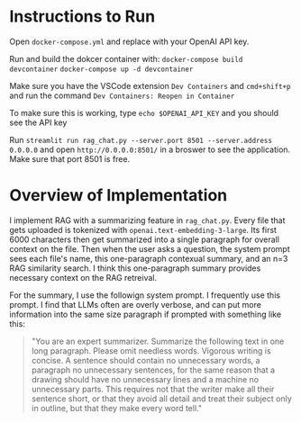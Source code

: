 # Instructions to Run
Open `docker-compose.yml` and replace <API-KEY> with your OpenAI API key.

Run and build the dokcer container with:
`docker-compose build devcontainer`
`docker-compose up -d devcontainer`

Make sure you have the VSCode extension `Dev Containers` and `cmd+shift+p` and run the command `Dev Containers: Reopen in Container`

To make sure this is working, type `echo $OPENAI_API_KEY` and you should see the API key

Run `streamlit run rag_chat.py --server.port 8501 --server.address 0.0.0.0` and open `http://0.0.0.0:8501/` in a broswer to see the application. Make sure that port 8501 is free.

# Overview of Implementation
I implement RAG with a summarizing feature in `rag_chat.py`. Every file that gets uploaded is tokenized with `openai.text-embedding-3-large`. Its first 6000 characters then get summarized into a single paragraph for overall context on the file. Then when the user asks a question, the system prompt sees each file's name, this one-paragraph contexual summary, and an n=3 RAG similarity search. I think this one-paragraph summary provides necessary context on the RAG retreival.

For the summary, I use the followign system prompt. I frequently use this prompt. I find that LLMs often are overly verbose, and can put more information into the same size paragraph if prompted with something like this:
> "You are an expert summarizer. Summarize the following text in one long paragraph. Please omit needless words. Vigorous writing is concise. A sentence should contain no unnecessary words, a paragraph no unnecessary sentences, for the same reason that a drawing should have no unnecessary lines and a machine no unnecessary parts. This requires not that the writer make all their sentence short, or that they avoid all detail and treat their subject only in outline, but that they make every word tell."
